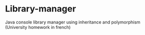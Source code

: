 # Library-manager

Java console library manager using inheritance and polymorphism (University homework in french)
